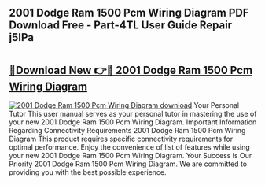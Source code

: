 ## 2001 Dodge Ram 1500 Pcm Wiring Diagram PDF Download Free - Part-4TL User Guide Repair j5IPa

# <h2><a href="http://dfjxzij.blite.top/?on=2001+Dodge+Ram+1500+Pcm+Wiring+Diagram">🔗Download New 👉🔴 2001 Dodge Ram 1500 Pcm Wiring Diagram</a></h2>

[![2001 Dodge Ram 1500 Pcm Wiring Diagram download](https://i.imgur.com/lujVjoI.png)](http://dfjxzij.blite.top/?on=2001+Dodge+Ram+1500+Pcm+Wiring+Diagram)
Your Personal Tutor This user manual serves as your personal tutor in mastering the use of your new 2001 Dodge Ram 1500 Pcm Wiring Diagram. Important Information Regarding Connectivity Requirements 2001 Dodge Ram 1500 Pcm Wiring Diagram This product requires specific connectivity requirements for optimal performance. Enjoy the convenience of list of features while using your new 2001 Dodge Ram 1500 Pcm Wiring Diagram. Your Success is Our Priority 2001 Dodge Ram 1500 Pcm Wiring Diagram. We are committed to providing you with the best possible experience.
